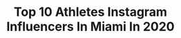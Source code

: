 ---
title: Top 10 Athletes Instagram Influencers In Miami In 2020
description: >-
  Find top athletes Instagram influencers in Miami in 2020. Most popular hashtags: #athlete #stayhome #athletes #workout.
platform: Instagram
profiles:
  - username: "gabspaz2"
    fullname: >-
      Gaby Paz
    location: "United States"
    followers: 18742
    engagement: 507
    commentsToLikes: 0.036139
    id: ck14k25yencqe0i19djcmll25
    verified: false
    hashtags: "#balcony, #tenniscoachlife, #coaching, #peaceofmind"
  - username: "itssylina"
    fullname: >-
      Sylina Ruiz
    location: "United States"
    followers: 19180
    engagement: 349
    commentsToLikes: 0.026283
    id: ck0u00fq3s9n50i19daf516pt
    verified: false
    hashtags: "#face, #selfie, #olay, #positivity"
  - username: "aka_mcfierce"
    fullname: >-
      Paige McPherson
    location: "United States"
    followers: 13604
    engagement: 529
    commentsToLikes: 0.029390
    id: ckap6t2mphawx0i78v6ubzbo8
    verified: true
    hashtags: "#resilience, #taekwondotrainings, #peaknation, #grinddontstop"
  - username: "athletixrehab"
    fullname: >-
      ATHLETIX REHAB & RECOVERY
    location: "United States"
    followers: 29091
    engagement: 153
    commentsToLikes: 0.021780
    id: ck55nehjj61g10i118bp2hakd
    verified: false
    hashtags: "#athletixrehab, #adjustment, #rehabathome, #beaneducatedconsumer"
  - username: "karinatio"
    fullname: >-
      Kurly Karina 🦁
    location: "United States"
    followers: 11549
    engagement: 844
    commentsToLikes: 0.042279
    id: ck6u2b7peqsva0j710gvcxtkq
    verified: false
    hashtags: "#artist, #madmax, #basketball, #gains"
  - username: "juan_rodriguezk"
    fullname: >-
      Juan Pablo Rodriguez
    location: "United States"
    followers: 8591
    engagement: 1145
    commentsToLikes: 0.021338
    id: ck6to75bvch490j71cwfp5uwb
    verified: false
    hashtags: "#wodapalooza, #jacobharden, #puertorico, #crossfitgames2018"
  - username: "itsmissbryan"
    fullname: >-
      Miss Bryan
    location: "United States"
    followers: 9104
    engagement: 388
    commentsToLikes: 0.102072
    id: ck6tzrr9dbgy80j71u9sdnmzd
    verified: false
    hashtags: "#adele, #wfh, #donation, #disney"
  - username: "fitness_by_nesbitt"
    fullname: >-
      Antonio Nesbitt, M.S & CPT
    location: "United States"
    followers: 9427
    engagement: 421
    commentsToLikes: 0.119781
    id: ck5hojxhjpp8k0i114noec01a
    verified: false
    hashtags: "#summerready, #naturalingredients, #recycledmaterials, #activelifestyle"
  - username: "plopezserra"
    fullname: >-
      Pablo López Serra
    location: "United States"
    followers: 5749
    engagement: 1300
    commentsToLikes: 0.041164
    id: ck6u2vywlu8h40j712hbxhpal
    verified: true
    hashtags: "#baseballfamily, #gofish, #openingdayathome, #gomarlins"
  - username: "osvaldo_lugones"
    fullname: >-
      Osvaldo Lugones
    location: "United States"
    followers: 326943
    engagement: 1139
    commentsToLikes: 0.013562
    id: ck5zqdac1ue590i14cl69zmmr
    verified: false
    hashtags: ""
---